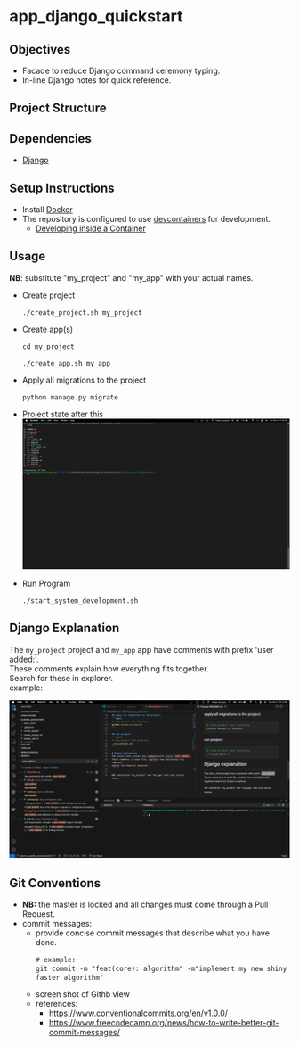 # app_django_quickstart

## Objectives
- Facade to reduce Django command ceremony typing.
- In-line Django notes for quick reference.

## Project Structure

## Dependencies
- [Django](https://www.djangoproject.com)

## Setup Instructions
- Install [Docker](https://docs.docker.com/get-started/)
- The repository is configured to use [devcontainers](https://containers.dev) for development.
    - [Developing inside a Container](https://code.visualstudio.com/docs/devcontainers/containers)

## Usage
**NB**: substitute "my_project" and "my_app" with your actual names.

- Create project
    ```shell
    ./create_project.sh my_project
    ```

- Create app(s)
    ```shell
    cd my_project
    ```

    ```shell
    ./create_app.sh my_app
    ```

- Apply all migrations to the project
    ```shell
    python manage.py migrate
    ```
- Project state after this
![start system output](./docs/directory_tree.png)

- Run Program
    ```shell
    ./start_system_development.sh
    ```

## Django Explanation
The `my_project` project and `my_app` app have comments with prefix 'user added:'. <br>
These comments explain how everything fits together. <br>
Search for these in explorer. <br>
example: <br>

![start system output](./docs/user_added_comments.png)

## Git Conventions
- **NB:** the master is locked and all changes must come through a Pull Request.
- commit messages:
    - provide concise commit messages that describe what you have done.
        ```shell
        # example:
        git commit -m "feat(core): algorithm" -m"implement my new shiny faster algorithm"
        ```
    - screen shot of Githb view
    - references: 
        - https://www.conventionalcommits.org/en/v1.0.0/
        - https://www.freecodecamp.org/news/how-to-write-better-git-commit-messages/